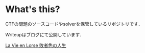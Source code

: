 # What's this?
CTFの問題のソースコードやsolverを保管しているリポジトリです．

Writeupはブログにて公開しています．

[La Vie en Lorse 敗者色の人生](https://lorse.hatenablog.com/)
